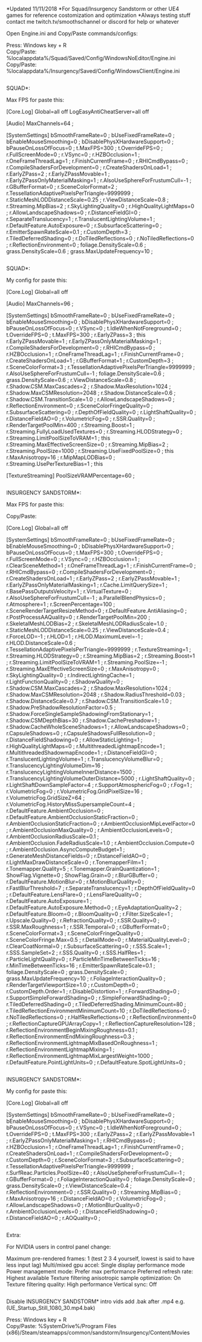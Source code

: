 *Updated 11/11/2018
*For Squad/Insurgency Sandstorm or other UE4 games for reference costomization and optimization 
*Always testing stuff contact me twitch.tv/smoothschannel or discord for help or whatever

Open Engine.ini and Copy/Paste commands/configs:

Press:         Windows key + R      
Copy/Paste:    %localappdata%/Squad/Saved/Config/WindowsNoEditor/Engine.ini 
Copy/Paste:    %localappdata%/Insurgency/Saved/Config/WindowsClient/Engine.ini 

~~~~~~~~~~~~~~~~~~~~~~~~~~~~~~~~~~~~~~~~~~~~~~~~~~~~~~~~~~~~~~~~~~~~~~~~

~~~~~~~~~~~~~~~~~~~~~~~~~~~~~~~~~~~~~~~~~~~~~~~~~~~~~~~~~~~~~~~~~~~~~~~~

SQUAD*:

Max FPS for paste this:

[Core.Log]
Global=all off
LogEasyAntiCheatServer=all off

[Audio]
MaxChannels=64 ;

[SystemSettings]
bSmoothFrameRate=0 ;
bUseFixedFrameRate=0 ;
bEnableMouseSmoothing=0 ;
bDisablePhysXHardwareSupport=0 ;
bPauseOnLossOfFocus=0 ;
t.MaxFPS=300 ;
t.OverrideFPS=0 ;
r.FullScreenMode=0 ;
r.VSync=0 ;
r.HZBOcclusion=1 ;
r.OneFrameThreadLag=1 ;
r.FinishCurrentFrame=0 ;
r.RHICmdBypass=0 ;
r.CompileShadersForDevelopment=0 ;
r.CreateShadersOnLoad=1 ;
r.EarlyZPass=2 ;
r.EarlyZPassMovable=1 ;
r.EarlyZPassOnlyMaterialMasking=1 ;
r.AlsoUseSphereForFrustumCull=-1 ;
r.GBufferFormat=0 ;
r.SceneColorFormat=2 ;
r.TessellationAdaptivePixelsPerTriangle=9999999 ;
r.StaticMeshLODDistanceScale=0.25 ;
r.ViewDistanceScale=0.8 ;
r.Streaming.MipBias=2 ;
r.SkyLightingQuality=0 ;
r.HighQualityLightMaps=0 ;
r.AllowLandscapeShadows=0 ;
r.DistanceFieldGI=0 ;
r.SeparateTranslucency=1 ;
r.TranslucentLightingVolume=1 ;
r.DefaultFeature.AutoExposure=0 ;
r.SubsurfaceScattering=0 ;
r.EmitterSpawnRateScale=0.1 ;
r.CustomDepth=3 ;
r.TiledDeferredShading=0 ;
r.DoTiledReflections=0 ;
r.NoTiledReflections=0 ;
r.ReflectionEnvironment=0 ;
foliage.DensityScale=0.6 ;
grass.DensityScale=0.6 ;
grass.MaxUpdateFrequency=10 ;

~~~~~~~~~~~~~~~~~~~~~~~~~~~~~~~~~~~~~~~~~~~~~~~~~~~~~~~~~~~~~~~~~~~~~~~~

~~~~~~~~~~~~~~~~~~~~~~~~~~~~~~~~~~~~~~~~~~~~~~~~~~~~~~~~~~~~~~~~~~~~~~~~

SQUAD*:

My config for paste this:

[Core.Log]
Global=all off

[Audio]
MaxChannels=96 ;

[SystemSettings]
bSmoothFrameRate=0 ;
bUseFixedFrameRate=0 ;
bEnableMouseSmoothing=0 ;
bDisablePhysXHardwareSupport=0 ;
bPauseOnLossOfFocus=0 ;
r.VSync=0 ;
t.IdleWhenNotForeground=0 ;
t.OverrideFPS=0 ;
t.MaxFPS=300 ;
r.EarlyZPass=3 ; this
r.EarlyZPassMovable=1 ;
r.EarlyZPassOnlyMaterialMasking=1 ;
r.CompileShadersForDevelopment=0 ;
r.RHICmdBypass=0 ;
r.HZBOcclusion=1 ;
r.OneFrameThreadLag=1 ;
r.FinishCurrentFrame=0 ;
r.CreateShadersOnLoad=1 ;
r.GBufferFormat=1 ;
r.CustomDepth=3 ;
r.SceneColorFormat=3 ;
r.TessellationAdaptivePixelsPerTriangle=9999999 ;
r.AlsoUseSphereForFrustumCull=-1 ;
foliage.DensityScale=0.6 ;
grass.DensityScale=0.6 ;
r.ViewDistanceScale=0.8 ;
r.Shadow.CSM.MaxCascades=2 ;
r.Shadow.MaxResolution=1024 ;
r.Shadow.MaxCSMResolution=2048 ;
r.Shadow.DistanceScale=0.6 ;
r.Shadow.CSM.TransitionScale=1.0 ;
r.AllowLandscapeShadows=0 ;
r.ReflectionEnvironment=0 ;
r.SceneColorFringeQuality=0 ;
r.SubsurfaceScattering=0 ;
r.DepthOfFieldQuality=0 ;
r.LightShaftQuality=0 ;
r.DistanceFieldAO=0 ;
r.VolumetricFog=0 ;
r.SSR.Quality=0 ;
r.RenderTargetPoolMin=400 ;
r.Streaming.Boost=1 ;
r.Streaming.FullyLoadUsedTextures=0 ;
r.Streaming.HLODStrategy=0 ;
r.Streaming.LimitPoolSizeToVRAM=1 ; this
r.Streaming.MaxEffectiveScreenSize=0 ;
r.Streaming.MipBias=2 ;
r.Streaming.PoolSize=1000 ;
r.Streaming.UseFixedPoolSize=0 ; this
r.MaxAnisotropy=16 ;
r.MipMapLODBias=0 ;
r.Streaming.UsePerTextureBias=1 ; this

[TextureStreaming]
PoolSizeVRAMPercentage=60 ;

~~~~~~~~~~~~~~~~~~~~~~~~~~~~~~~~~~~~~~~~~~~~~~~~~~~~~~~~~~~~~~~~~~~~~~~~

~~~~~~~~~~~~~~~~~~~~~~~~~~~~~~~~~~~~~~~~~~~~~~~~~~~~~~~~~~~~~~~~~~~~~~~~

INSURGENCY SANDSTORM*:

Max FPS for paste this:

Copy/Paste:  

[Core.Log]
Global=all off

[SystemSettings]
bSmoothFrameRate=0 ;
bUseFixedFrameRate=0 ;
bEnableMouseSmoothing=0 ;
bDisablePhysXHardwareSupport=0 ;
bPauseOnLossOfFocus=0 ;
t.MaxFPS=300 ;
t.OverrideFPS=0 ;
r.FullScreenMode=0 ;
r.VSync=0 ;
r.HZBOcclusion=1 ;
r.ClearSceneMethod=1 ;
r.OneFrameThreadLag=1 ;
r.FinishCurrentFrame=0 ;
r.RHICmdBypass=0 ;
r.CompileShadersForDevelopment=0 ;
r.CreateShadersOnLoad=1 ;
r.EarlyZPass=2 ;
r.EarlyZPassMovable=1 ;
r.EarlyZPassOnlyMaterialMasking=1 ;
r.Cache.LimitQuerySize=1 ;
r.BasePassOutputsVelocity=1 ;
r.VirtualTexture=0 ;
r.AlsoUseSphereForFrustumCull=-1 ;
a.ParallelBlendPhysics=0 ;
r.Atmosphere=1 ;
r.ScreenPercentage=100 ;
r.SceneRenderTargetResizeMethod=0 ;
r.DefaultFeature.AntiAliasing=0 ;
r.PostProcessAAQuality=0 ;
r.RenderTargetPoolMin=200 ;
r.SkeletalMeshLODBias=2 ;
r.SkeletalMeshLODRadiusScale=1.0 ;
r.StaticMeshLODDistanceScale=0.25 ;
r.ViewDistanceScale=0.4 ;
r.ForceLOD=-1 ;
r.HLOD=1 ;
r.HLOD.MaximumLevel=-1 ;
r.HLOD.DistanceScale=0.6 ;
r.TessellationAdaptivePixelsPerTriangle=9999999 ;
r.TextureStreaming=1 ;
r.Streaming.HLODStrategy=0 ;
r.Streaming.MipBias=2 ;
r.Streaming.Boost=1 ;
r.Streaming.LimitPoolSizeToVRAM=1 ;
r.Streaming.PoolSize=-1 ;
r.Streaming.MaxEffectiveScreenSize=0 ;
r.MaxAnisotropy=0 ;
r.SkyLightingQuality=0 ;
r.IndirectLightingCache=1 ;
r.LightFunctionQuality=0 ;
r.ShadowQuality=0 ;
r.Shadow.CSM.MaxCascades=2 ;
r.Shadow.MaxResolution=1024 ;
r.Shadow.MaxCSMResolution=2048 ;
r.Shadow.RadiusThreshold=0.03 ;
r.Shadow.DistanceScale=0.7 ;
r.Shadow.CSM.TransitionScale=1.0 ;
r.Shadow.PreShadowResolutionFactor=0.5 ;
r.Shadow.ForceSingleSampleShadowingFromStationary=1 ;
r.Shadow.CSMDepthBias=30 ;
r.Shadow.CachePreshadow=1 ;
r.Shadow.CacheWholeSceneShadows=1 ;
r.AllowLandscapeShadows=0 ;
r.CapsuleShadows=0 ;
r.CapsuleShadowsFullResolution=0 ;
r.DistanceFieldShadowing=0 ;
r.AllowStaticLighting=1 ;
r.HighQualityLightMaps=0 ;
r.MultithreadedLightmapEncode=1 ;
r.MultithreadedShadowmapEncode=1 ;
r.DistanceFieldGI=0 ;
r.TranslucentLightingVolume=1 ;
r.TranslucencyVolumeBlur=0 ;
r.TranslucencyLightingVolumeDim=16 ;
r.TranslucencyLightingVolumeInnerDistance=1500 ;
r.TranslucencyLightingVolumeOuterDistance=5000 ;
r.LightShaftQuality=0 ;
r.LightShaftDownSampleFactor=4 ;
r.SupportAtmosphericFog=0 ;
r.Fog=1 ;
r.VolumetricFog=0 ;
r.VolumetricFog.GridPixelSize=16 ;
r.VolumetricFog.GridSizeZ=64 ;
r.VolumetricFog.HistoryMissSupersampleCount=4 ;
r.DefaultFeature.AmbientOcclusion=0 ;
r.DefaultFeature.AmbientOcclusionStaticFraction=0 ;
r.AmbientOcclusionStaticFraction=0 ;
r.AmbientOcclusionMipLevelFactor=0 ;
r.AmbientOcclusionMaxQuality=0 ;
r.AmbientOcclusionLevels=0 ;
r.AmbientOcclusionRadiusScale=0.1 ; 
r.AmbientOcclusion.FadeRadiusScale=1.0 ;
r.AmbientOcclusion.Compute=0 ;
r.AmbientOcclusion.AsyncComputeBudget=1 ; 
r.GenerateMeshDistanceFields=0 ;
r.DistanceFieldAO=0 ;
r.LightMaxDrawDistanceScale=0 ;
r.TonemapperFilm=1 ;
r.Tonemapper.Quality=5 ;
r.Tonemapper.GrainQuantization=1 ;
ShowFlag.Vignette=0 ;
ShowFlag.Grain=0 ;
r.BlurGBuffer=0 ;
r.DefaultFeature.MotionBlur=0 ;
r.MotionBlurQuality=0 ;
r.FastBlurThreshold=7 ;
r.SeparateTranslucency=1 ;
r.DepthOfFieldQuality=0 ;
r.DefaultFeature.LensFlare=0 ;
r.LensFlareQuality=0 ;
r.DefaultFeature.AutoExposure=1 ;
r.DefaultFeature.AutoExposure.Method=0 ;
r.EyeAdaptationQuality=2 ;
r.DefaultFeature.Bloom=0 ;
r.BloomQuality=0 ;
r.Filter.SizeScale=1 ;
r.Upscale.Quality=0 ;
r.RefractionQuality=0 ;
r.SSR.Quality=0 ;
r.SSR.MaxRoughness=1 ;
r.SSR.Temporal=0 ;
r.GBufferFormat=0 ;
r.SceneColorFormat=3 ;
r.SceneColorFringeQuality=0 ;
r.SceneColorFringe.Max=0.5 ;
r.DetailMode=0 ;
r.MaterialQualityLevel=0 ;
r.ClearCoatNormal=0 ;
r.SubsurfaceScattering=0 ;
r.SSS.Scale=1 ;
r.SSS.SampleSet=2 ;
r.SSS.Quality=0 ;
r.SSS.HalfRes=1 ;
r.ParticleLightQuality=0 ;
r.ParticleMinTimeBetweenTicks=16 ;
r.MinTimeBetweenTicks=16 ;
r.EmitterSpawnRateScale=0.1 ;
foliage.DensityScale=0 ;
grass.DensityScale=0 ;
grass.MaxUpdateFrequency=10 ;
r.FoliageInteractionQuality=0 ;
r.RenderTargetViewportSize=1.0 ;
r.CustomDepth=0 ;
r.CustomDepth.Order=1 ;
r.DisableDistortion=1 ;
r.ForwardShading=0 ;
r.SupportSimpleForwardShading=0 ;
r.SimpleForwardShading=0 ;
r.TiledDeferredShading=0 ;
r.TiledDeferredShading.MinimumCount=80 ;
r.TiledReflectionEnvironmentMinimumCount=10 ;
r.DoTiledReflections=0 ; 
r.NoTiledReflections=0 ;
r.HalfResReflections=0 ;
r.ReflectionEnvironment=0 ;
r.ReflectionCaptureGPUArrayCopy=1 ;
r.ReflectionCaptureResolution=128 ;
r.ReflectionEnvironmentBeginMixingRoughness=0.1 ;
r.ReflectionEnvironmentEndMixingRoughness=0.3 ;
r.ReflectionEnvironmentLightmapMixBasedOnRoughness=1 ;
r.ReflectionEnvironmentLightmapMixing=1 ;
r.ReflectionEnvironmentLightmapMixLargestWeight=1000 ;
r.DefaultFeature.PointLightUnits=0 ;
r.DefaultFeature.SpotLightUnits=0 ;

~~~~~~~~~~~~~~~~~~~~~~~~~~~~~~~~~~~~~~~~~~~~~~~~~~~~~~~~~~~~~~~~~~~~~~~~

~~~~~~~~~~~~~~~~~~~~~~~~~~~~~~~~~~~~~~~~~~~~~~~~~~~~~~~~~~~~~~~~~~~~~~~~

INSURGENCY SANDSTORM*:

My config for paste this: 

[Core.Log]
Global=all off

[SystemSettings]
bSmoothFrameRate=0 ;
bUseFixedFrameRate=0 ;
bEnableMouseSmoothing=0 ;
bDisablePhysXHardwareSupport=0 ;
bPauseOnLossOfFocus=0 ;
r.VSync=0 ;
t.IdleWhenNotForeground=0 ;
t.OverrideFPS=0 ;
t.MaxFPS=300 ;
r.EarlyZPass=2 ;
r.EarlyZPassMovable=1 ;
r.EarlyZPassOnlyMaterialMasking=1 ;
r.RHICmdBypass=0 ;
r.HZBOcclusion=1 ;
r.OneFrameThreadLag=1 ;
r.FinishCurrentFrame=0 ;
r.CreateShadersOnLoad=1 ;
r.CompileShadersForDevelopment=0 ;
r.CustomDepth=0 ;
r.SceneColorFormat=3 ;
r.SubsurfaceScattering=0 ;
r.TessellationAdaptivePixelsPerTriangle=9999999 ;
r.SurfReac.Particles.PoolSize=40 ;
r.AlsoUseSphereForFrustumCull=-1 ;
r.GBufferFormat=0 ;
r.FoliageInteractionQuality=0 ;
foliage.DensityScale=0 ;
grass.DensityScale=0 ;
r.ViewDistanceScale=0.4 ;
r.ReflectionEnvironment=0 ;
r.SSR.Quality=0 ;
r.Streaming.MipBias=0 ;
r.MaxAnisotropy=16 ;
r.DistanceFieldAO=0 ;
r.VolumetricFog=0 ;
r.AllowLandscapeShadows=0 ;
r.MotionBlurQuality=0 ;
r.AmbientOcclusionLevels=0 ;
r.DistanceFieldShadowing=0 ;
r.DistanceFieldAO=0 ;
r.AOQuality=0 ;

~~~~~~~~~~~~~~~~~~~~~~~~~~~~~~~~~~~~~~~~~~~~~~~~~~~~~~~~~~~~~~~~~~~~~~~~

~~~~~~~~~~~~~~~~~~~~~~~~~~~~~~~~~~~~~~~~~~~~~~~~~~~~~~~~~~~~~~~~~~~~~~~~

Extra:

For NVIDIA users in control panel change:

Maximum pre-rendered frames: 1  (test 2 3 4 yourself, lowest is said to have less input lag)
Multi/mixed gpu accel: Single display performance mode
Power management mode: Prefer max performance
Preferred refresh rate: Highest available
Texture filtering anisotropic sample optimization: On
Texture filtering quality: High performance
Vertical sync: Off

~~~~~~~~~~~~~~~~~~~~~~~~~~~~~~~~~~~~~~~~~~~~~~~~~~~~~~~~~~~~~~~~~~~~~~~~

~~~~~~~~~~~~~~~~~~~~~~~~~~~~~~~~~~~~~~~~~~~~~~~~~~~~~~~~~~~~~~~~~~~~~~~~

Disable INSURGENCY SANDSTORM* intro vids add .bak after .mp4 e.g. (UE_Startup_Still_1080_30.mp4.bak)

Press:         Windows key + R    
Copy/Paste:    %SystemDrive%/Program Files (x86)/Steam/steamapps/common/sandstorm/Insurgency/Content/Movies
